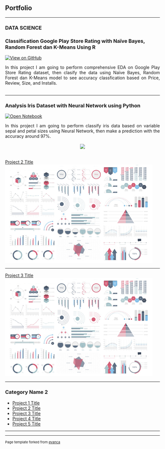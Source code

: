 ## Portfolio

---

### DATA SCIENCE 
### Classification Google Play Store Rating with Naïve Bayes, Random Forest dan K-Means Using R
[![View on GitHub](https://img.shields.io/badge/GitHub-View_on_GitHub-blue?logo=GitHub)](https://github.com/KevinaWindy/Business-Analitics)

<div style="text-align: justify">In this project I am going to perform comprehensive EDA on Google Play Store Rating dataset, then clasify the data using Naïve Bayes, Random Forest dan K-Means model to see accuracy classfication based on Price, Review, Size, and Installs.</div>
<br>

---
### Analysis Iris Dataset with Neural Network using Python

[![Open Notebook](https://img.shields.io/badge/Jupyter-Open_Notebook-blue?logo=Jupyter)](NN.html)

<div style="text-align: justify">In this project I am going to perform classify iris data based on variable sepal and petal sizes using Neural Network, then make a prediction with the accuracy around 97%.</div>
<br>
<center><img src="images/breast-cancer.png"/></center>
<br>

[Project 2 Title](/pdf/sample_presentation.pdf)
<img src="images/dummy_thumbnail.jpg?raw=true"/>

---
[Project 3 Title](http://example.com/)
<img src="images/dummy_thumbnail.jpg?raw=true"/>

---

### Category Name 2

- [Project 1 Title](http://example.com/)
- [Project 2 Title](http://example.com/)
- [Project 3 Title](http://example.com/)
- [Project 4 Title](http://example.com/)
- [Project 5 Title](http://example.com/)

---




---
<p style="font-size:11px">Page template forked from <a href="https://github.com/evanca/quick-portfolio">evanca</a></p>
<!-- Remove above link if you don't want to attibute -->
